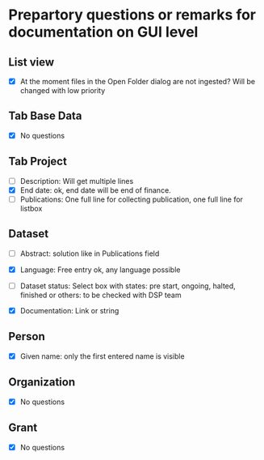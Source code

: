 <!---
Copyright © 2015-2019 the contributors (see Contributors.md).

This file is part of Knora.

Knora is free software: you can redistribute it and/or modify
it under the terms of the GNU Affero General Public License as published
by the Free Software Foundation, either version 3 of the License, or
(at your option) any later version.

Knora is distributed in the hope that it will be useful,
but WITHOUT ANY WARRANTY; without even the implied warranty of
MERCHANTABILITY or FITNESS FOR A PARTICULAR PURPOSE.  See the
GNU Affero General Public License for more details.

You should have received a copy of the GNU Affero General Public
License along with Knora.  If not, see <http://www.gnu.org/licenses/>.
-->

# Prepartory questions or remarks for documentation on GUI level

## List view 

- [X] At the moment files in the Open Folder dialog are not ingested? Will 
be changed with low priority


## Tab Base Data

- [X] No questions

## Tab Project

- [ ] Description: Will get multiple lines
- [x] End date: ok, end date will be end of finance.
- [ ] Publications: One full line for collecting publication, one full line for listbox

## Dataset

- [ ] Abstract: solution like in Publications field
- [x] Language: Free entry ok, any language possible
- [ ] Dataset status: Select box with states: pre start, ongoing, halted, finished 
or others: to be checked with DSP team
- [x] Documentation: Link or string


## Person

- [X] Given name: only the first entered name is visible

## Organization

- [X] No questions

## Grant

- [x] No questions
